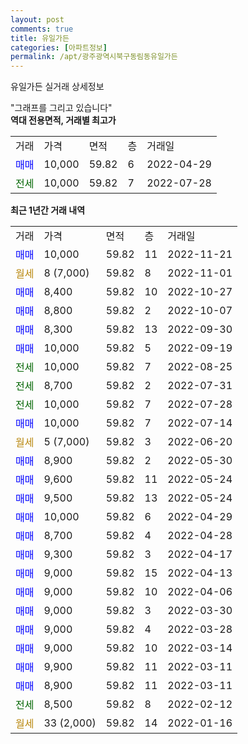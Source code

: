 ```yaml
---
layout: post
comments: true
title: 유일가든
categories: [아파트정보]
permalink: /apt/광주광역시북구동림동유일가든
---
```


유일가든 실거래 상세정보

<script type="text/javascript">
  google.charts.load('current', {'packages':['line', 'corechart']});
  google.charts.setOnLoadCallback(drawChart);

  function drawChart() {
    var data = new google.visualization.DataTable();
    data.addColumn('date', '거래일');
    data.addColumn('number', "매매");
    data.addColumn('number', "전세");
    data.addColumn('number', "전매");

    data.addRows([[new Date(Date.parse("2022-11-21")), 10000, null, null], [new Date(Date.parse("2022-11-01")), null, null, null], [new Date(Date.parse("2022-10-27")), 8400, null, null], [new Date(Date.parse("2022-10-07")), 8800, null, null], [new Date(Date.parse("2022-09-30")), 8300, null, null], [new Date(Date.parse("2022-09-19")), 10000, null, null], [new Date(Date.parse("2022-08-25")), null, 10000, null], [new Date(Date.parse("2022-07-31")), null, 8700, null], [new Date(Date.parse("2022-07-28")), null, 10000, null], [new Date(Date.parse("2022-07-14")), 10000, null, null], [new Date(Date.parse("2022-06-20")), null, null, null], [new Date(Date.parse("2022-05-30")), 8900, null, null], [new Date(Date.parse("2022-05-24")), 9600, null, null], [new Date(Date.parse("2022-05-24")), 9500, null, null], [new Date(Date.parse("2022-04-29")), 10000, null, null], [new Date(Date.parse("2022-04-28")), 8700, null, null], [new Date(Date.parse("2022-04-17")), 9300, null, null], [new Date(Date.parse("2022-04-13")), 9000, null, null], [new Date(Date.parse("2022-04-06")), 9000, null, null], [new Date(Date.parse("2022-03-30")), 9000, null, null], [new Date(Date.parse("2022-03-28")), 9000, null, null], [new Date(Date.parse("2022-03-14")), 9000, null, null], [new Date(Date.parse("2022-03-11")), 9900, null, null], [new Date(Date.parse("2022-03-11")), 8900, null, null], [new Date(Date.parse("2022-02-12")), null, 8500, null], [new Date(Date.parse("2022-01-16")), null, null, null]]);

    var options = {
      hAxis: {
        format: 'yyyy/MM/dd'
      },    
      lineWidth: 0,
      pointsVisible: true,    
      title: '최근 1년간 유형별 실거래가 분포',
      legend: { position: 'bottom' }
    };

    var formatter = new google.visualization.NumberFormat({pattern:'###,###'} );
    formatter.format(data, 1);
    formatter.format(data, 2);
    
    setTimeout(function() {
        var chart = new google.visualization.LineChart(document.getElementById('columnchart_material'));
        chart.draw(data, (options));
        document.getElementById('loading').style.display = 'none';
    }, 200);
  }
</script>


<div id="loading" style="z-index:20; display: block; margin-left: 0px">"그래프를 그리고 있습니다"</div>
<div id="columnchart_material" style="width: 95%; margin-left: 0px; display: block"></div>
<!-- contents start -->
<b>역대 전용면적, 거래별 최고가</b>
<table class="sortable">
    <tr>
      <td>거래</td>
      <td>가격</td>
      <td>면적</td>
      <td>층</td>
      <td>거래일</td>
    </tr>
        <tr>
          <td><a style="color: blue">매매</a></td>
          <td>10,000</td>
          <td>59.82</td>
          <td>6</td>
          <td>2022-04-29</td>
        </tr>        
        <tr>
              <td><a style="color: darkgreen">전세</a></td>
              <td>10,000</td>
              <td>59.82</td>
              <td>7</td>
              <td>2022-07-28</td>
            </tr>        
    
</table>

<b>최근 1년간 거래 내역</b>

<table class="sortable">
    <tr>
      <td>거래</td>
      <td>가격</td>
      <td>면적</td>
      <td>층</td>
      <td>거래일</td>
    </tr>
    <tr>
      <td><a style="color: blue">매매</a></td>
      <td>10,000</td>
      <td>59.82</td>
      <td>11</td>
      <td>2022-11-21</td>
    </tr>          <tr>
      <td><a style="color: darkgoldenrod">월세</a></td>
      <td>8 (7,000)</td>
      <td>59.82</td>
      <td>8</td>
      <td>2022-11-01</td>
    </tr>          <tr>
      <td><a style="color: blue">매매</a></td>
      <td>8,400</td>
      <td>59.82</td>
      <td>10</td>
      <td>2022-10-27</td>
    </tr>          <tr>
      <td><a style="color: blue">매매</a></td>
      <td>8,800</td>
      <td>59.82</td>
      <td>2</td>
      <td>2022-10-07</td>
    </tr>          <tr>
      <td><a style="color: blue">매매</a></td>
      <td>8,300</td>
      <td>59.82</td>
      <td>13</td>
      <td>2022-09-30</td>
    </tr>          <tr>
      <td><a style="color: blue">매매</a></td>
      <td>10,000</td>
      <td>59.82</td>
      <td>5</td>
      <td>2022-09-19</td>
    </tr>          <tr>
      <td><a style="color: darkgreen">전세</a></td>
      <td>10,000</td>
      <td>59.82</td>
      <td>7</td>
      <td>2022-08-25</td>
    </tr>          <tr>
      <td><a style="color: darkgreen">전세</a></td>
      <td>8,700</td>
      <td>59.82</td>
      <td>2</td>
      <td>2022-07-31</td>
    </tr>          <tr>
      <td><a style="color: darkgreen">전세</a></td>
      <td>10,000</td>
      <td>59.82</td>
      <td>7</td>
      <td>2022-07-28</td>
    </tr>          <tr>
      <td><a style="color: blue">매매</a></td>
      <td>10,000</td>
      <td>59.82</td>
      <td>7</td>
      <td>2022-07-14</td>
    </tr>          <tr>
      <td><a style="color: darkgoldenrod">월세</a></td>
      <td>5 (7,000)</td>
      <td>59.82</td>
      <td>3</td>
      <td>2022-06-20</td>
    </tr>          <tr>
      <td><a style="color: blue">매매</a></td>
      <td>8,900</td>
      <td>59.82</td>
      <td>2</td>
      <td>2022-05-30</td>
    </tr>          <tr>
      <td><a style="color: blue">매매</a></td>
      <td>9,600</td>
      <td>59.82</td>
      <td>11</td>
      <td>2022-05-24</td>
    </tr>          <tr>
      <td><a style="color: blue">매매</a></td>
      <td>9,500</td>
      <td>59.82</td>
      <td>13</td>
      <td>2022-05-24</td>
    </tr>          <tr>
      <td><a style="color: blue">매매</a></td>
      <td>10,000</td>
      <td>59.82</td>
      <td>6</td>
      <td>2022-04-29</td>
    </tr>          <tr>
      <td><a style="color: blue">매매</a></td>
      <td>8,700</td>
      <td>59.82</td>
      <td>4</td>
      <td>2022-04-28</td>
    </tr>          <tr>
      <td><a style="color: blue">매매</a></td>
      <td>9,300</td>
      <td>59.82</td>
      <td>3</td>
      <td>2022-04-17</td>
    </tr>          <tr>
      <td><a style="color: blue">매매</a></td>
      <td>9,000</td>
      <td>59.82</td>
      <td>15</td>
      <td>2022-04-13</td>
    </tr>          <tr>
      <td><a style="color: blue">매매</a></td>
      <td>9,000</td>
      <td>59.82</td>
      <td>10</td>
      <td>2022-04-06</td>
    </tr>          <tr>
      <td><a style="color: blue">매매</a></td>
      <td>9,000</td>
      <td>59.82</td>
      <td>3</td>
      <td>2022-03-30</td>
    </tr>          <tr>
      <td><a style="color: blue">매매</a></td>
      <td>9,000</td>
      <td>59.82</td>
      <td>4</td>
      <td>2022-03-28</td>
    </tr>          <tr>
      <td><a style="color: blue">매매</a></td>
      <td>9,000</td>
      <td>59.82</td>
      <td>10</td>
      <td>2022-03-14</td>
    </tr>          <tr>
      <td><a style="color: blue">매매</a></td>
      <td>9,900</td>
      <td>59.82</td>
      <td>11</td>
      <td>2022-03-11</td>
    </tr>          <tr>
      <td><a style="color: blue">매매</a></td>
      <td>8,900</td>
      <td>59.82</td>
      <td>11</td>
      <td>2022-03-11</td>
    </tr>          <tr>
      <td><a style="color: darkgreen">전세</a></td>
      <td>8,500</td>
      <td>59.82</td>
      <td>8</td>
      <td>2022-02-12</td>
    </tr>          <tr>
      <td><a style="color: darkgoldenrod">월세</a></td>
      <td>33 (2,000)</td>
      <td>59.82</td>
      <td>14</td>
      <td>2022-01-16</td>
    </tr>      </table>
<!-- contents end -->    

